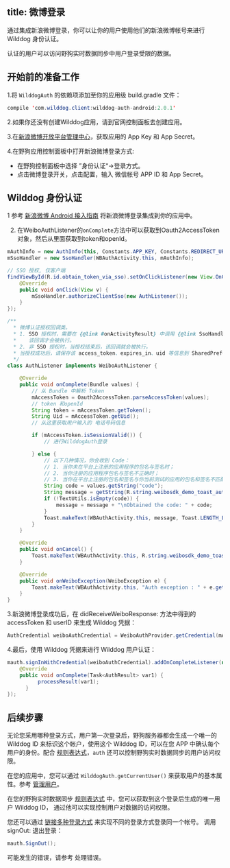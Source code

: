 title: 微博登录
---

通过集成新浪微博登录，你可以让你的用户使用他们的新浪微博帐号来进行 Wilddog 身份认证。

认证的用户可以访问野狗实时数据同步中用户登录受限的数据。

## 开始前的准备工作

1.将 `WilddogAuth` 的依赖项添加至你的应用级 build.gradle 文件：
```java 
compile 'com.wilddog.client:wilddog-auth-android:2.0.1'
```
2.如果你还没有创建Wilddog应用，请到官网控制面板去创建应用。

3.在[新浪微博开放平台管理中心](http://open.weibo.com/apps)，获取应用的 App Key 和 App Secret。

4.在野狗应用控制面板中打开新浪微博登录方式:

  *  在野狗控制面板中选择 ”身份认证“->登录方式。
  *  点击微博登录开关，点击配置，输入 微信帐号 APP ID 和 App Secret。


## Wilddog 身份认证

1 参考 [新浪微博 Android 接入指南](https://github.com/sinaweibosdk/weibo_android_sdk) 将新浪微博登录集成到你的应用中。

2. 在WeiboAuthListener的`onComplete`方法中可以获取到Oauth2AccessToken对象，然后从里面获取到token和openId。
    
```java
mAuthInfo = new AuthInfo(this, Constants.APP_KEY, Constants.REDIRECT_URL, Constants.SCOPE);
mSsoHandler = new SsoHandler(WBAuthActivity.this, mAuthInfo);

// SSO 授权, 仅客户端
findViewById(R.id.obtain_token_via_sso).setOnClickListener(new View.OnClickListener() {
    @Override
    public void onClick(View v) {
        mSsoHandler.authorizeClientSso(new AuthListener());
    }
});
```
```java
/**
  * 微博认证授权回调类。
  * 1. SSO 授权时，需要在 {@link #onActivityResult} 中调用 {@link SsoHandler#authorizeCallBack} 后，
  *    该回调才会被执行。
  * 2. 非 SSO 授权时，当授权结束后，该回调就会被执行。
  * 当授权成功后，请保存该 access_token、expires_in、uid 等信息到 SharedPreferences 中。
  */
class AuthListener implements WeiboAuthListener {

    @Override
    public void onComplete(Bundle values) {
        // 从 Bundle 中解析 Token
        mAccessToken = Oauth2AccessToken.parseAccessToken(values);
        // token 和openId
        String token = mAccessToken.getToken();
        String Uid = mAccessToken.getUid();
        // 从这里获取用户输入的 电话号码信息

        if (mAccessToken.isSessionValid()) {
            // 进行WilddogAuth登录

        } else {
            // 以下几种情况，你会收到 Code：
            // 1. 当你未在平台上注册的应用程序的包名与签名时；
            // 2. 当你注册的应用程序包名与签名不正确时；
            // 3. 当你在平台上注册的包名和签名与你当前测试的应用的包名和签名不匹配时。
            String code = values.getString("code");
            String message = getString(R.string.weibosdk_demo_toast_auth_failed);
            if (!TextUtils.isEmpty(code)) {
                message = message + "\nObtained the code: " + code;
            }
            Toast.makeText(WBAuthActivity.this, message, Toast.LENGTH_LONG).show();
        }
    }

    @Override
    public void onCancel() {
        Toast.makeText(WBAuthActivity.this, R.string.weibosdk_demo_toast_auth_canceled, Toast.LENGTH_LONG).show();
    }

    @Override
    public void onWeiboException(WeiboException e) {
        Toast.makeText(WBAuthActivity.this, "Auth exception : " + e.getMessage(), Toast.LENGTH_LONG).show();
    }
}
```

3.新浪微博登录成功后，在 didReceiveWeiboResponse: 方法中得到的 accessToken 和 userID 来生成 Wilddog 凭据：

```java
AuthCredential weiboAuthCredential = WeiboAuthProvider.getCredential(mAccessToken.getToken(), mAccessToken.getUid());
```
4.最后，使用 Wilddog 凭据来进行 Wilddog 用户认证：

```java
mauth.signInWithCredential(weiboAuthCredential).addOnCompleteListener(new OnCompleteListener<AuthResult>() {
    @Override
    public void onComplete(Task<AuthResult> var1) {
          processResult(var1);
      }
});
```

## 后续步骤

无论您采用哪种登录方式，用户第一次登录后，野狗服务器都会生成一个唯一的 Wilddog ID 来标识这个帐户，使用这个 Wilddog ID，可以在您 APP 中确认每个用户的身份。配合 [规则表达式](/guide/sync/rules/introduce.html)，`auth` 还可以控制野狗实时数据同步的用户访问权限。

在您的应用中，您可以通过 `WilddogAuth.getCurrentUser()` 来获取用户的基本属性。参考 [管理用户](/guide/auth/android/manageuser.html)。

在您的野狗实时数据同步 [规则表达式](/guide/sync/rules/introduce.html) 中，您可以获取到这个登录后生成的唯一用户 Wilddog ID， 通过他可以实现控制用户对数据的访问权限。

您还可以通过 [链接多种登录方式](/guide/auth/android/link.html) 来实现不同的登录方式登录同一个帐号。
调用 signOut: 退出登录：

```java
mauth.SignOut();
```

可能发生的错误，请参考 处理错误。